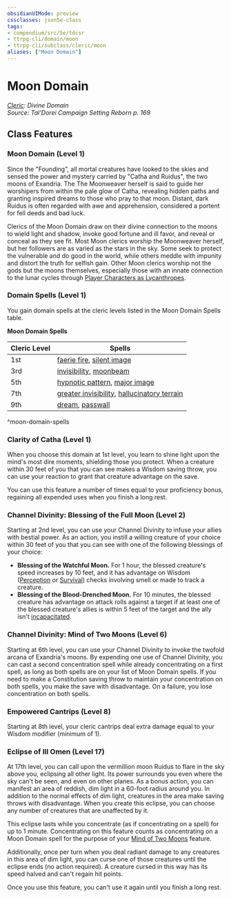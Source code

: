 ```yaml
---
obsidianUIMode: preview
cssclasses: json5e-class
tags:
- compendium/src/5e/tdcsr
- ttrpg-cli/domain/moon
- ttrpg-cli/subclass/cleric/moon
aliases: ["Moon Domain"]
---
```

# Moon Domain
*[Cleric](cleric.md): Divine Domain*  
*Source: Tal'Dorei Campaign Setting Reborn p. 169*  


## Class Features

### Moon Domain (Level 1)

Since the "Founding", all mortal creatures have looked to the skies and sensed the power and mystery carried by "Catha and Ruidus", the two moons of Exandria. The The Moonweaver herself is said to guide her worshipers from within the pale glow of Catha, revealing hidden paths and granting inspired dreams to those who pray to that moon. Distant, dark Ruidus is often regarded with awe and apprehension, considered a portent for fell deeds and bad luck.

Clerics of the Moon Domain draw on their divine connection to the moons to wield light and shadow, invoke good fortune and ill favor, and reveal or conceal as they see fit. Most Moon clerics worship the Moonweaver herself, but her followers are as varied as the stars in the sky. Some seek to protect the vulnerable and do good in the world, while others meddle with impunity and distort the truth for selfish gain. Other Moon clerics worship not the gods but the moons themselves, especially those with an innate connection to the lunar cycles through [Player Characters as Lycanthropes](/3-Mechanics/CLI/rules/variant-rules/player-characters-as-lycanthropes.md).

### Domain Spells (Level 1)

You gain domain spells at the cleric levels listed in the Moon Domain Spells table.

**Moon Domain Spells**

| Cleric Level | Spells |
|--------------|--------|
| 1st | [faerie fire](/3-Mechanics/CLI/spells/faerie-fire.md), [silent image](/3-Mechanics/CLI/spells/silent-image.md) |
| 3rd | [invisibility](/3-Mechanics/CLI/spells/invisibility.md), [moonbeam](/3-Mechanics/CLI/spells/moonbeam.md) |
| 5th | [hypnotic pattern](/3-Mechanics/CLI/spells/hypnotic-pattern.md), [major image](/3-Mechanics/CLI/spells/major-image.md) |
| 7th | [greater invisibility](/3-Mechanics/CLI/spells/greater-invisibility.md), [hallucinatory terrain](/3-Mechanics/CLI/spells/hallucinatory-terrain.md) |
| 9th | [dream](/3-Mechanics/CLI/spells/dream.md), [passwall](/3-Mechanics/CLI/spells/passwall.md) |
^moon-domain-spells

### Clarity of Catha (Level 1)

When you choose this domain at 1st level, you learn to shine light upon the mind's most dire moments, shielding those you protect. When a creature within 30 feet of you that you can see makes a Wisdom saving throw, you can use your reaction to grant that creature advantage on the save.

You can use this feature a number of times equal to your proficiency bonus, regaining all expended uses when you finish a long rest.

### Channel Divinity: Blessing of the Full Moon (Level 2)

Starting at 2nd level, you can use your Channel Divinity to infuse your allies with bestial power. As an action, you instill a willing creature of your choice within 30 feet of you that you can see with one of the following blessings of your choice:

- **Blessing of the Watchful Moon.** For 1 hour, the blessed creature's speed increases by 10 feet, and it has advantage on Wisdom ([Perception](/3-Mechanics/CLI/rules/skills.md#Perception) or [Survival](/3-Mechanics/CLI/rules/skills.md#Survival)) checks involving smell or made to track a creature.  
- **Blessing of the Blood-Drenched Moon.** For 10 minutes, the blessed creature has advantage on attack rolls against a target if at least one of the blessed creature's allies is within 5 feet of the target and the ally isn't [incapacitated](/3-Mechanics/CLI/rules/conditions.md#incapacitated).  

### Channel Divinity: Mind of Two Moons (Level 6)

Starting at 6th level, you can use your Channel Divinity to invoke the twofold arcana of Exandria's moons. By expending one use of Channel Divinity, you can cast a second concentration spell while already concentrating on a first spell, as long as both spells are on your list of Moon Domain spells. If you need to make a Constitution saving throw to maintain your concentration on both spells, you make the save with disadvantage. On a failure, you lose concentration on both spells.

### Empowered Cantrips (Level 8)

Starting at 8th level, your cleric cantrips deal extra damage equal to your Wisdom modifier (minimum of 1).

### Eclipse of Ill Omen (Level 17)

At 17th level, you can call upon the vermillion moon Ruidus to flare in the sky above you, eclipsing all other light. Its power surrounds you even where the sky can't be seen, and even on other planes. As a bonus action, you can manifest an area of reddish, dim light in a 60-foot radius around you. In addition to the normal effects of dim light, creatures in the area make saving throws with disadvantage. When you create this eclipse, you can choose any number of creatures that are unaffected by it.

This eclipse lasts while you concentrate (as if concentrating on a spell) for up to 1 minute. Concentrating on this feature counts as concentrating on a Moon Domain spell for the purpose of your [Mind of Two Moons](/3-Mechanics/CLI/classes/cleric-moon-domain-tdcsr.md#Channel%20Divinity%20Mind%20of%20Two%20Moons%20(Level%206)) feature.

Additionally, once per turn when you deal radiant damage to any creatures in this area of dim light, you can curse one of those creatures until the eclipse ends (no action required). A creature cursed in this way has its speed halved and can't regain hit points.

Once you use this feature, you can't use it again until you finish a long rest.